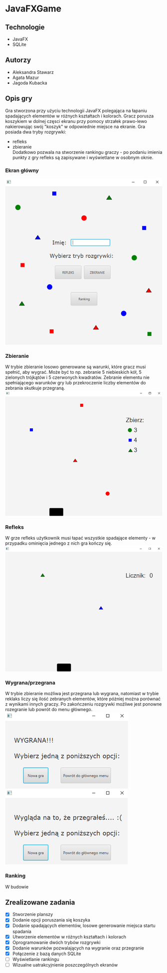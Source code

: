# JavaFXGame
## Technologie ##
- JavaFX
- SQLite
## Autorzy ##
- Aleksandra Stawarz
- Agata Mazur
- Jagoda Kubacka
## Opis gry ##
Gra stworzona przy użyciu technologii JavaFX polegająca na łapaniu spadających elementów w różnych kształtach i kolorach. Gracz porusza koszykiem w dolnej częsci ekranu przy pomocy strzałek prawo-lewo nakierowując swój "koszyk" w odpowiednie miejsce na ekranie. Gra posiada dwa tryby rozgrywki:
- refleks 
- zbieranie </br>
Dodatkowo pozwala na stworzenie rankingu graczy - po podaniu imienia punkty z gry refleks są zapisywane i wyświetlane w osobnym oknie.

### Ekran główny ###
![Ekran główny](https://raw.githubusercontent.com/OlaStawarz/JavaFXGame/master/Images/mainstage.PNG) <br/>

### Zbieranie ###
W trybie zbieranie losowo generowane są warunki, które gracz musi spełnić, aby wygrać. Może być to np. zebranie 5 niebieskich kół, 5 zielonych trójkątów i 5 czerwonych kwadratów. Zebranie elementu nie spełniającego warunków gry lub przekroczenie liczby elementów do zebrania skutkuje przegraną. </br>
![Tryb rozgrywki - zbieranie](https://raw.githubusercontent.com/OlaStawarz/JavaFXGame/master/Images/collectgame.PNG) <br/>

### Refleks ###
W grze refleks użytkownik musi łapać wszystkie spadające elementy - w przypadku ominięcia jednego z nich gra kończy się. </br>
![Tryb rozgrywki - refleks](https://raw.githubusercontent.com/OlaStawarz/JavaFXGame/master/Images/reflex.PNG) <br/>

### Wygrana/przegrana
W trybie zbieranie możliwa jest przegrana lub wygrana, natomiast w trybie reklaks liczy się ilość zebranych elementów, które póżniej można porównać z wynikami innych graczy. Po zakończeniu rozgrywki możliwe jest ponowne rozegranie lub powrót do menu głównego. </br>
![Wygrana](https://raw.githubusercontent.com/OlaStawarz/JavaFXGame/master/Images/win.PNG) <br/>
![Przegrana](https://raw.githubusercontent.com/OlaStawarz/JavaFXGame/master/Images/lost.PNG) <br/>

### Ranking 
W budowie

## Zrealizowane zadania ##
- [x] Stworzenie planszy
- [x] Dodanie opcji poruszania się koszyka
- [x] Dodanie spadających elementów, losowe generowanie miejsca startu spadania
- [x] Utworzenie elementów w różnych kształtach i kolorach
- [x] Oprogramowanie dwóch trybów rozgrywki
- [x] Dodanie warunków pozwalających na wygranie oraz przegranie
- [x] Połączenie z bazą danych SQLite
- [ ] Wyświetlanie rankingu
- [ ] Wizualne uatrakcyjnienie poszczególnych ekranów
